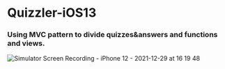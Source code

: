 # Quizzler-iOS13
<h3>Using MVC pattern to divide quizzes&answers and functions and views.</h3>

![Simulator Screen Recording - iPhone 12 - 2021-12-29 at 16 19 48](https://user-images.githubusercontent.com/82161055/147637152-a9439885-0d50-4488-98a2-3c30b7a5e47a.gif)
